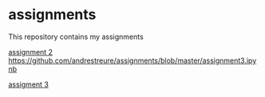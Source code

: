 # assignments
This repository contains my assignments 

[assignment 2](https://github.com/andrestreure/assignments/blob/master/assignment2%20(3).ipynb)
https://github.com/andrestreure/assignments/blob/master/assignment3.ipynb

[assigment 3](https://github.com/andrestreure/assignments/blob/master/assignment3.ipynb)
